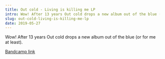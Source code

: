 ```yaml
---
title: Out cold - Living is killing me LP
intro: Wow! After 13 years Out cold drops a new album out of the blue (or for me at least).
slug: out-cold-living-is-killing-me-lp
date: 2019-05-27
---
```

Wow! After 13 years Out cold drops a new album out of the blue (or for me at least).

[Bandcamp link](https://sorrystaterecords.bandcamp.com/album/living-is-killing-me)
